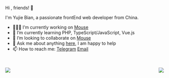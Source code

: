Hi , friends! 👋

I'm Yujie Bian, a passionate frontEnd web developer from China. 

- 👨🏽‍💻 I’m currently working on [Mouse](<https://github.com/isArtJay/Mouse>)
- 🌱 I’m currently learning PHP, TypeScript/JavaScript, Vue.js
- 🤝 I’m looking to collaborate on [Mouse](<https://github.com/isArtJay/Mouse>)
- 💬 Ask me about anything [here](<https://github.com/isArtJay/isArtJay/issues/1>), I am happy to help
- 📫 How to reach me: [Telegram](https://t.me/yj_bian)  [Email](mailto:bianyujie@lien.run)

<br/>

<p>
    <img align="left" src="https://github-readme-stats.vercel.app/api?username=isArtJay&hide_title=true&hide=stars&show_icons=true&line_height=23"></img><img align="right"  src="https://github-readme-stats.vercel.app/api/top-langs/?username=isArtJay&layout=compact" /></p>